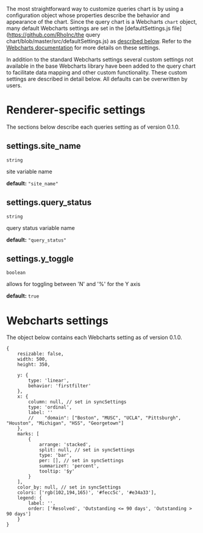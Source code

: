 The most straightforward way to customize queries chart is by using a configuration object whose properties describe the behavior and appearance of the chart. Since the query chart is a Webcharts `chart` object, many default Webcharts settings are set in the [defaultSettings.js file](https://github.com/RhoInc/the query chart/blob/master/src/defaultSettings.js) as [described below](#webcharts-settings). Refer to the [Webcharts documentation](https://github.com/RhoInc/Webcharts/wiki/Chart-Configuration) for more details on these settings.

In addition to the standard Webcharts settings several custom settings not available in the base Webcharts library have been added to the query chart to facilitate data mapping and other custom functionality. These custom settings are described in detail below. All defaults can be overwritten by users.

# Renderer-specific settings
The sections below describe each queries setting as of version 0.1.0.

## settings.site_name
`string`

site variable name

**default:** `"site_name"`



## settings.query_status
`string`

query status variable name

**default:** `"query_status"`



## settings.y_toggle
`boolean`

allows for toggling between 'N' and '%' for the Y axis

**default:** `true`

# Webcharts settings
The object below contains each Webcharts setting as of version 0.1.0.

```
{    resizable: false,    width: 500,    height: 350,    y: {        type: 'linear',        behavior: 'firstfilter'    },    x: {        column: null, // set in syncSettings        type: 'ordinal',        label: ''        //    "domain": ["Boston", "MUSC", "UCLA", "Pittsburgh", "Houston", "Michigan", "HSS", "Georgetown"]    },    marks: [        {            arrange: 'stacked',            split: null, // set in syncSettings            type: 'bar',            per: [], // set in syncSettings            summarizeY: 'percent',            tooltip: '$y'        }    ],    color_by: null, // set in syncSettings    colors: ['rgb(102,194,165)', '#fecc5c', '#e34a33'],    legend: {        label: '',        order: ['Resolved', 'Outstanding <= 90 days', 'Outstanding > 90 days']    }}
```